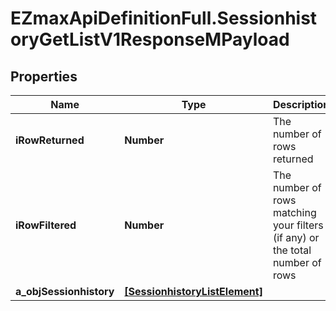 # EZmaxApiDefinitionFull.SessionhistoryGetListV1ResponseMPayload

## Properties

Name | Type | Description | Notes
------------ | ------------- | ------------- | -------------
**iRowReturned** | **Number** | The number of rows returned | 
**iRowFiltered** | **Number** | The number of rows matching your filters (if any) or the total number of rows | 
**a_objSessionhistory** | [**[SessionhistoryListElement]**](SessionhistoryListElement.md) |  | 


